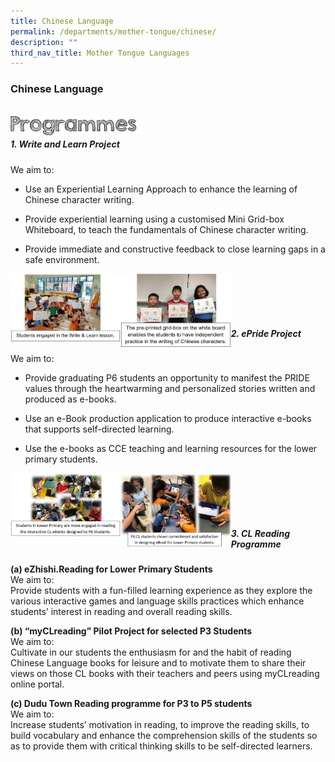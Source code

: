 ```yaml
---
title: Chinese Language
permalink: /departments/mother-tongue/chinese/
description: ""
third_nav_title: Mother Tongue Languages
---
```

### **Chinese Language**
<br>

<img align="left" style="width:40%" src="/images/programmes.png">

<br>

##### **1. Write and Learn Project**

We aim to:

* Use an Experiential Learning Approach to enhance the learning of Chinese character writing.

* Provide experiential learning using a customised Mini Grid-box Whiteboard, to teach the fundamentals of Chinese character writing.

* Provide immediate and constructive feedback to close learning gaps in a safe environment.

<img src="/images/chi1.jpg" style="width:35%" align=left>
<img src="/images/chi2.jpg" style="width:35%" align=left>

<br><br><br><br>

##### **2. ePride Project**
We aim to:

*   Provide graduating P6 students an opportunity to manifest the PRIDE values through the heartwarming and personalized stories written and produced as e-books.  
    
*   Use an e-Book production application to produce interactive e-books that supports self-directed learning.  
    
*   Use the e-books as CCE teaching and learning resources for the lower primary students.

<img src="/images/chi3.jpg" style="width:35%" align=left>
<img src="/images/chi4.jpg" style="width:35%" align=left>

<br><br><br><br>

##### **3. CL Reading Programme**

**(a) eZhishi.Reading for Lower Primary Students**<br>
We aim to:<br>
Provide students with a fun-filled learning experience as they explore the various interactive games and language skills practices which enhance students’ interest in reading and overall reading skills.

**(b) “myCLreading” Pilot Project for selected P3 Students**<br>
We aim to:<br>
Cultivate in our students the enthusiasm for and the habit of reading Chinese Language books for leisure and to motivate them to share their views on those CL books with their teachers and peers using myCLreading online portal.

**(c) Dudu Town Reading programme for P3 to P5 students**<br>
We aim to:<br>
Increase students’ motivation in reading, to improve the reading skills, to build vocabulary and enhance the comprehension skills of the students so as to provide them with critical thinking skills to be self-directed learners.